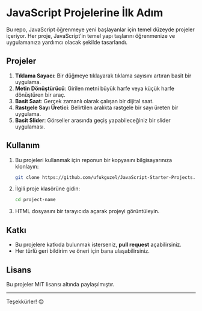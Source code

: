 
# JavaScript Projelerine İlk Adım

Bu repo, JavaScript öğrenmeye yeni başlayanlar için temel düzeyde projeler içeriyor. Her proje, JavaScript’in temel yapı taşlarını öğrenmenize ve uygulamanıza yardımcı olacak şekilde tasarlandı.

## Projeler
1. **Tıklama Sayacı**: Bir düğmeye tıklayarak tıklama sayısını artıran basit bir uygulama.  
2. **Metin Dönüştürücü**: Girilen metni büyük harfe veya küçük harfe dönüştüren bir araç.  
3. **Basit Saat**: Gerçek zamanlı olarak çalışan bir dijital saat.  
4. **Rastgele Sayı Üretici**: Belirtilen aralıkta rastgele bir sayı üreten bir uygulama.  
5. **Basit Slider**: Görseller arasında geçiş yapabileceğiniz bir slider uygulaması.  

## Kullanım
1. Bu projeleri kullanmak için reponun bir kopyasını bilgisayarınıza klonlayın:
   ```bash
   git clone https://github.com/ufukguzel/JavaScript-Starter-Projects.git
   ```
2. İlgili proje klasörüne gidin:
   ```bash
   cd project-name
   ```
3. HTML dosyasını bir tarayıcıda açarak projeyi görüntüleyin.

## Katkı
- Bu projelere katkıda bulunmak isterseniz, **pull request** açabilirsiniz.  
- Her türlü geri bildirim ve öneri için bana ulaşabilirsiniz.

## Lisans
Bu projeler MIT lisansı altında paylaşılmıştır.

---

Teşekkürler! 😊
